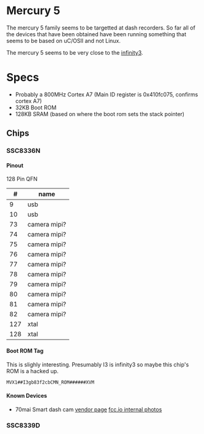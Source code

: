 # Mercury 5

The mercury 5 family seems to be targetted at dash recorders. So far all of the devices that have been obtained have been running something that seems to be based on uC/OSII and not Linux.

The mercury 5 seems to be very close to the [infinity3](/infinity3).

# Specs

- Probably a 800MHz Cortex A7 (Main ID register is 0x410fc075, confirms cortex A7)
- 32KB Boot ROM
- 128KB SRAM (based on where the boot rom sets the stack pointer)

## Chips

### SSC8336N

#### Pinout

128 Pin QFN

| #   | name         |
|-----|--------------|
| 9   | usb          |
| 10  | usb          |
| 73  | camera mipi? |
| 74  | camera mipi? |
| 75  | camera mipi? |
| 76  | camera mipi? |
| 77  | camera mipi? |
| 78  | camera mipi? |
| 79  | camera mipi? |
| 80  | camera mipi? |
| 81  | camera mipi? |
| 82  | camera mipi? |
| 127 | xtal         |
| 128 | xtal         |


#### Boot ROM Tag

This is slighly interesting. Presumably I3 is infinity3 so maybe this chip's ROM is a hacked up. 

```
MVX1##I3gb83f2cbCMN_ROM######XVM
```

#### Known Devices 

- 70mai Smart dash cam [vendor page](https://www.70mai.com/en/70mai-dash-cam-lite/?gclid=EAIaIQobChMIzsLkl6y_5QIVEz5gCh1UOg9eEAAYASAAEgLvffD_BwE) [fcc.io internal photos](https://fccid.io/2AOK9-MIDRIVED08/Internal-Photos/internal-photos-4351132)

### SSC8339D
